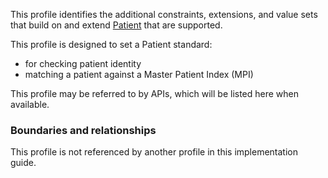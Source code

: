 This profile identifies the additional constraints, extensions, and value sets that build on and extend [Patient](http://hl7.org/fhir/R4/patient.html) that are supported. 

This profile is designed to set a Patient standard:
* for checking patient identity
* matching a patient against a Master Patient Index (MPI) 

This profile may be referred to by APIs, which will be listed here when available.


### Boundaries and relationships
This profile is not referenced by another profile in this implementation guide.  